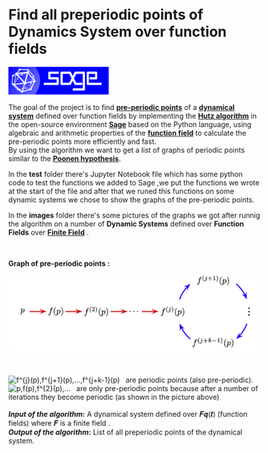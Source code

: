 # Find all preperiodic points of Dynamics System over function fields
<img src="images/logo_sagemath+icon_oldstyle.png" width=200> 

The goal of the project is to find [**pre-periodic points**](https://en.wikipedia.org/wiki/Periodic_point) of a [**dynamical system**](https://en.wikipedia.org/wiki/Dynamical_system) defined over function fields by implementing the [**Hutz algorithm**](https://arxiv.org/pdf/1210.6246.pdf) in the open-source environment [**Sage**](https://www.sagemath.org/) based on the Python language, using algebraic and arithmetic properties of the [**function field**](https://en.wikipedia.org/wiki/Algebraic_function_field) to calculate the pre-periodic points more efficiently and fast. </br> 
By using the algorithm we want to get a list of graphs of periodic points similar to the [**Poonen hypothesis**](https://arxiv.org/pdf/math/9512217.pdf).
</br>

In the **test** folder there's Jupyter Notebook file which has some python code to test the functions we added to Sage ,we put the functions we wrote at the start of the file and after that we runed this functions on some dynamic systems we chose to show the graphs of the pre-periodic points.  


In the **images** folder there's some pictures of the graphs we got after runnig the algorithm on a number of **Dynamic Systems** defined over **Function Fields** over 
[**Finite Field**](https://en.wikipedia.org/wiki/Finite_field) .

</br>

**Graph of pre-periodic points :** 
</br>

![](images/pre-periodic-graph.png)

</br>

<img src="https://latex.codecogs.com/svg.image?f^{j}(p),f^{j&plus;1}(p),...,f^{j&plus;k-1}(p)" title="f^{j}(p),f^{j+1}(p),...,f^{j+k-1}(p)" />&nbsp;&nbsp;&nbsp;are periodic points (also pre-periodic). <br/>
<img src="https://latex.codecogs.com/svg.image?p,f(p),f^{2}(p),..." title="p,f(p),f^{2}(p),..." />&nbsp;&nbsp;&nbsp;are only pre-periodic points because after a number of iterations they become periodic (as shown in the picture above) <br/> <br/>
**_Input of the algorithm_:** A dynamical system defined over 𝑭𝒒(𝒕) (function fields) where 𝑭 is a finite field .<br/>
**_Output of the algorithm_:** List of all preperiodic points of the dynamical system.
